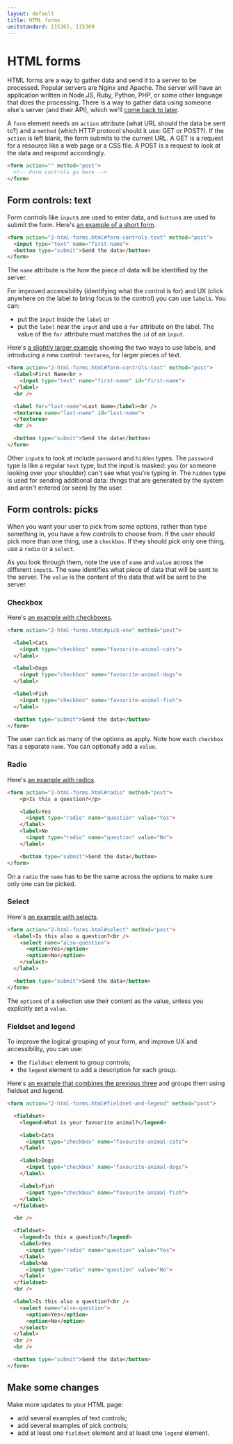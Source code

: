 ```yaml
---
layout: default
title: HTML forms
unitstandard: 115365, 115369
---
```


# HTML forms

HTML forms are a way to gather data and send it to a server to be processed. Popular servers are Nginx and Apache. The server will have an application written in Node.JS, Ruby, Python, PHP, or some other language that does the processing. There is a way to gather data using someone else's server (and their API), which we'll [come back to later](formspree.html).

A `form` element needs an `action` attribute (what URL should the data be sent to?) and a `method` (which HTTP protocol should it use: GET or POST?). If the `action` is left blank, the form submits to the current URL. A GET is a request for a resource like a web page or a CSS file. A POST is a request to look at the data and respond accordingly.

```html
<form action="" method="post">
  <!-- Form controls go here -->
</form>
```

## Form controls: text

Form controls like `input`s are used to enter data, and `button`s are used to submit the form. Here's [an example of a short form](form-1.html).

```html
<form action="2-html-forms.html#form-controls-text" method="post">
  <input type="text" name="first-name">
  <button type="submit">Send the data</button>
</form>
```

The `name` attribute is the how the piece of data will be identified by the server.

For improved accessibility (identifying what the control is for) and UX (click anywhere on the label to bring focus to the control) you can use `label`s. You can:

* put the `input` inside the `label` or
* put the `label` near the `input` and use a `for` attribute on the label. The value of the `for` attribute must matches the `id` of an `input`.

Here's [a slightly larger example](form-2.html) showing the two ways to use labels, and introducing a new control: `textarea`, for larger pieces of text.

```html
<form action="2-html-forms.html#form-controls-text" method="post">
  <label>First Name<br >
    <input type="text" name="first-name" id="first-name">
  </label>
  <br />

  <label for="last-name">Last Name</label><br />
  <textarea name="last-name" id="last-name">
  </textarea>
  <br />

  <button type="submit">Send the data</button>
</form>
```

Other `input`s to look at include `password` and `hidden` types. The `password` type is like a regular `text` type, but the input is masked: you (or someone looking over your shoulder) can't see what you're typing in. The `hidden` type is used for sending additional data: things that are generated by the system and aren't entered (or seen) by the user.

## Form controls: picks

When you want your user to pick from some options, rather than type something in, you have a few controls to choose from. If the user should pick more than one thing, use a `checkbox`. If they should pick only one thing, use a `radio` or a `select`.

As you look through them, note the use of `name` and `value` across the different `input`s. The `name` identifies what piece of data that will be sent to the server. The `value` is the content of the data that will be sent to the server.

### Checkbox

Here's [an example with checkboxes](form-checkbox.html).

```html
<form action="2-html-forms.html#pick-one" method="post">

  <label>Cats
    <input type="checkbox" name="favourite-animal-cats">
  </label>

  <label>Dogs
    <input type="checkbox" name="favourite-animal-dogs">
  </label>

  <label>Fish
    <input type="checkbox" name="favourite-animal-fish">
  </label>

  <button type="submit">Send the data</button>
</form>
```

The user can tick as many of the options as apply. Note how each `checkbox` has a separate `name`. You can optionally add a `value`.

### Radio

Here's [an example with radios](form-radio.html).

```html
<form action="2-html-forms.html#radio" method="post">
    <p>Is this a question?</p>

    <label>Yes
      <input type="radio" name="question" value="Yes">
    </label>
    <label>No
      <input type="radio" name="question" value="No">
    </label>

    <button type="submit">Send the data</button>
</form>
```

On a `radio` the `name` has to be the same across the options to make sure only one can be picked.

### Select

Here's [an example with selects](form-select.html).

```html
<form action="2-html-forms.html#select" method="post">
  <label>Is this also a question?<br />
    <select name="also-question">
      <option>Yes</option>
      <option>No</option>
    </select>
  </label>

  <button type="submit">Send the data</button>
</form>
```

The `option`s of a selection use their content as the value, unless you explicitly set a `value`.

### Fieldset and legend

To improve the logical grouping of your form, and improve UX and accessibility, you can use:

* the `fieldset` element to group controls;
* the `legend` element to add a description for each group.

Here's [an example that combines the previous three](form-3.html) and groups them using fieldset and legend.

```html
<form action="2-html-forms.html#fieldset-and-legend" method="post">

  <fieldset>
    <legend>What is your favourite animal?</legend>

    <label>Cats
      <input type="checkbox" name="favourite-animal-cats">
    </label>

    <label>Dogs
      <input type="checkbox" name="favourite-animal-dogs">
    </label>

    <label>Fish
      <input type="checkbox" name="favourite-animal-fish">
    </label>
  </fieldset>

  <br />

  <fieldset>
    <legend>Is this a question?</legend>
    <label>Yes
      <input type="radio" name="question" value="Yes">
    </label>
    <label>No
      <input type="radio" name="question" value="No">
    </label>
  </fieldset>
  <br />

  <label>Is this also a question?<br />
    <select name="also-question">
      <option>Yes</option>
      <option>No</option>
    </select>
  </label>
  <br />
  <br />

  <button type="submit">Send the data</button>
</form>
```

## Make some changes

Make more updates to your HTML page:

* add several examples of text controls;
* add several examples of pick controls;
* add at least one `fieldset` element and at least one `legend` element.

